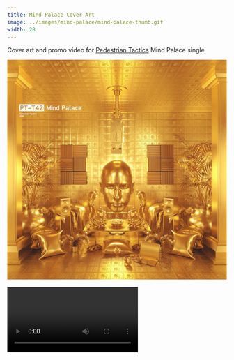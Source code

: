 ```yaml
---
title: Mind Palace Cover Art
image: ../images/mind-palace/mind-palace-thumb.gif
width: 28
---
```


Cover art and promo video for [Pedestrian Tactics](https://pedestriantactics.com) Mind Palace single

![](../images/mind-palace/mind-palace-cover-art.jpeg)

<video controls src="images/mind-palace/mind-palace-video.mov"></video>